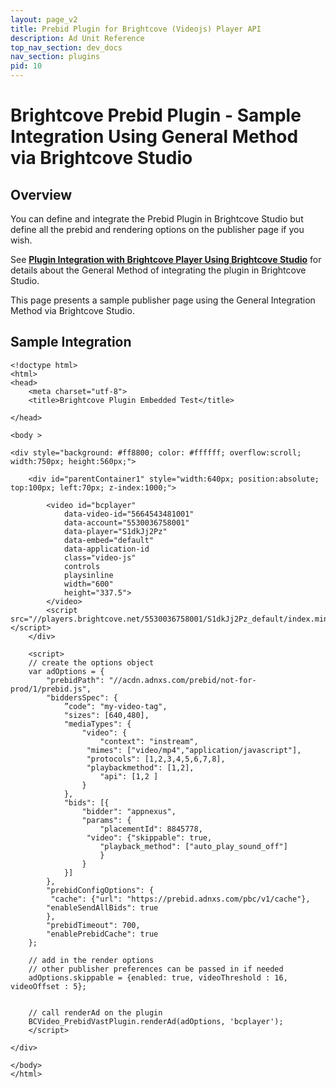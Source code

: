 ```yaml
---
layout: page_v2
title: Prebid Plugin for Brightcove (Videojs) Player API
description: Ad Unit Reference
top_nav_section: dev_docs
nav_section: plugins
pid: 10
---
```


<div class="bs-docs-section" markdown="1">

# Brightcove Prebid Plugin - Sample Integration Using General Method via Brightcove Studio

## Overview

You can define and integrate the Prebid Plugin in Brightcove Studio but define all the prebid and rendering options on the publisher page if you wish.  

See **[Plugin Integration with Brightcove Player Using Brightcove Studio]({{site.baseurl}}/dev-docs/plugins/bc/bc-prebid-plugin-integration-studio.html)** for details about the General Method of integrating the plugin in Brightcove Studio.

This page presents a sample publisher page using the General Integration Method via Brightcove Studio.

## Sample Integration

```
<!doctype html>
<html>
<head>
    <meta charset="utf-8">
    <title>Brightcove Plugin Embedded Test</title>

</head>

<body >

<div style="background: #ff8800; color: #ffffff; overflow:scroll; width:750px; height:560px;">

    <div id="parentContainer1" style="width:640px; position:absolute; top:100px; left:70px; z-index:1000;">

        <video id="bcplayer"
            data-video-id="5664543481001"
            data-account="5530036758001"
            data-player="S1dkJj2Pz"
            data-embed="default"
            data-application-id
            class="video-js"
            controls
            playsinline
            width="600"
            height="337.5">
        </video>
        <script src="//players.brightcove.net/5530036758001/S1dkJj2Pz_default/index.min.js"></script>  
    </div>

    <script>
    // create the options object
    var adOptions = {
        "prebidPath": "//acdn.adnxs.com/prebid/not-for-prod/1/prebid.js",
        "biddersSpec": {
            ”code": "my-video-tag",
            "sizes": [640,480],
            "mediaTypes": {
                "video": {
                    "context": "instream",
                 "mimes": ["video/mp4","application/javascript"],
                 "protocols": [1,2,3,4,5,6,7,8],
                 "playbackmethod": [1,2],
                    "api": [1,2 ]
                }
            },
            "bids": [{
                "bidder": "appnexus",
                "params": {
                    "placementId": 8845778,
                 "video": {"skippable": true,
                    "playback_method": ["auto_play_sound_off"]
                    }
                }
            }]
        },
        "prebidConfigOptions": {
         "cache": {"url": "https://prebid.adnxs.com/pbc/v1/cache"},
        "enableSendAllBids": true
        },
        "prebidTimeout": 700,
        "enablePrebidCache": true
    };

    // add in the render options
    // other publisher preferences can be passed in if needed
    adOptions.skippable = {enabled: true, videoThreshold : 16, videoOffset : 5};


    // call renderAd on the plugin
    BCVideo_PrebidVastPlugin.renderAd(adOptions, 'bcplayer');     
    </script>

</div>

</body>
</html>
```

</div>
